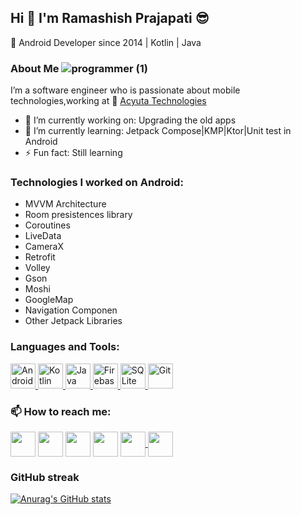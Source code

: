 ## Hi 👋 I'm Ramashish Prajapati  :sunglasses:
:iphone: Android Developer since 2014 | Kotlin | Java

### About Me ![programmer (1)](https://user-images.githubusercontent.com/13693026/133562421-007a510d-646c-4666-a053-721ed6460b56.png)

I’m a software engineer who is passionate about mobile technologies,working at :office: [Acyuta Technologies](https://acyuta-tech.com/ "Acyuta Technologies") 

- 🔭 I’m currently working on: Upgrading the old apps
- 🌱 I’m currently learning: Jetpack Compose|KMP|Ktor|Unit test in Android
- ⚡ Fun fact: Still learning
     
### Technologies I worked on Android:
- MVVM Architecture
- Room presistences library
- Coroutines
- LiveData
- CameraX
- Retrofit
- Volley
- Gson
- Moshi
- GoogleMap
- Navigation Componen
- Other Jetpack Libraries

<h3 align="left">Languages and Tools:</h3>
<p align="left">
  <a href="https://flutter.dev" target="_blank"> <img src="https://www.vectorlogo.zone/logos/android/android-icon.svg" alt="Android" width="40" height="40"/> </a>
  <a href="https://flutter.dev" target="_blank"> <img src="https://www.vectorlogo.zone/logos/kotlinlang/kotlinlang-icon.svg" alt="Kotlin" width="40" height="40"/> </a>
  <a href="https://flutter.dev" target="_blank"> <img src="https://www.vectorlogo.zone/logos/java/java-icon.svg" alt="Java" width="40" height="40"/> </a> 
  <a href="https://flutter.dev" target="_blank"> <img src="https://www.vectorlogo.zone/logos/firebase/firebase-icon.svg" alt="Firebase" width="40" height="40"/> </a> 
  <a href="https://flutter.dev" target="_blank"> <img src="https://www.vectorlogo.zone/logos/sqlite/sqlite-icon.svg" alt="SQLite" width="40" height="40"/> </a> 
  <a href="https://flutter.dev" target="_blank"> <img src="https://www.vectorlogo.zone/logos/git-scm/git-scm-icon.svg" alt="Git" width="40" height="40"/> </a> </p> 

<h3 align="left">📫 How to reach me:</h3>
<p align="left">
<a href="https://twitter.com/iamramashish?s=09" target="blank"><img align="center" src="https://www.vectorlogo.zone/logos/twitter/twitter-tile.svg" alt="" height="40" width="40" /></a>
<a href="https://www.linkedin.com/in/ramashish-prajapati-36bb7787" target="blank"><img align="center" src="https://www.vectorlogo.zone/logos/linkedin/linkedin-tile.svg" alt="" height="40" width="40"/></a>
<a href="https://www.facebook.com/ramashish.prajapati.1" target="blank"><img align="center" src="https://www.vectorlogo.zone/logos/facebook/facebook-tile.svg" alt="" height="40" width="40"/></a>
<a href="https://www.instagram.com/invites/contact/?i=1idngushop23d&utm_content=q6q5sj" target="blank"><img align="center" src="https://www.vectorlogo.zone/logos/instagram/instagram-tile.svg" alt="" height="40" width="40"/></a>
<a href="https://t.me/Ramashishprajapati" target="blank"><img align="center" src="https://www.vectorlogo.zone/logos/telegram/telegram-tile.svg" alt="" height="40" width="40"/ </a> 
<a href="https://join.slack.com/t/ram-lgb5091/shared_invite/zt-vyam7ksk-cJfElrxriwwwVx6YqlMWGw" target="blank"><img align="center" src="https://www.vectorlogo.zone/logos/slack/slack-tile.svg" alt="" height="40" width="40"/></a> </p>

<h3 align="left">GitHub streak</h3>

[![Anurag's GitHub stats](https://github-readme-stats.vercel.app/api?username=RamashishPrajapati&show_icons=true&theme=radical)](https://github.com/anuraghazra/github-readme-stats)



<!--
**RamashishPrajapati/RamashishPrajapati** is a ✨ _special_ ✨ repository because its `README.md` (this file) appears on your GitHub profile.

Here are some ideas to get you started:

- 🔭 I’m currently working on ...
- 🌱 I’m currently learning ...
- 👯 I’m looking to collaborate on ...
- 🤔 I’m looking for help with ...
- 💬 Ask me about ...
- 📫 How to reach me: ...
- 😄 Pronouns: ...
- ⚡ Fun fact: ...

[![Top Langs](https://github-readme-stats.vercel.app/api/top-langs/?username=RamashishPrajapati&layout=compact)](https://github.com/anuraghazra/github-readme-stats)

-->
